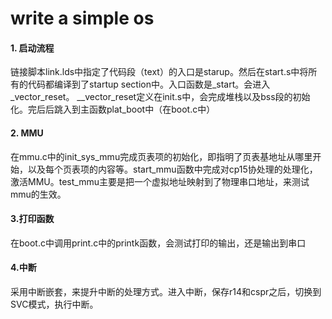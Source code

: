 # write a simple os 

#### 1. 启动流程
链接脚本link.lds中指定了代码段（text）的入口是starup。然后在start.s中将所有的代码都编译到了startup section中。入口函数是_start。会进入_vector_reset。
__vector_reset定义在init.s中，会完成堆栈以及bss段的初始化。完后后跳入到主函数plat_boot中（在boot.c中）

#### 2. MMU
在mmu.c中的init_sys_mmu完成页表项的初始化，即指明了页表基地址从哪里开始，以及每个页表项的内容等。start_mmu函数中完成对cp15协处理的处理化，激活MMU。test_mmu主要是把一个虚拟地址映射到了物理串口地址，来测试mmu的生效。

#### 3.打印函数
在boot.c中调用print.c中的printk函数，会测试打印的输出，还是输出到串口

#### 4.中断
采用中断嵌套，来提升中断的处理方式。进入中断，保存r14和cspr之后，切换到SVC模式，执行中断。